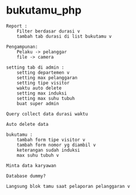 # bukutamu_php

	Report :
		Filter berdasar durasi v
		tambah tab durasi di list bukutamu v

	Pengampunan:
		Pelaku -> pelanggar
		file -> camera

	setting tab di admin :
		setting departemen v
		setting max pelanggaran 
		setting tipe visitor
		waktu auto delete 
		setting max induksi
		setting max suhu tubuh
		buat super admin
		
	Query collect data durasi waktu

	Auto delete data

	bukutamu :
		tambah form tipe visitor v
		tambah form nomor yg diambil v
		keterangan sudah induksi 
		max suhu tubuh v

	Minta data karyawan

	Database dummy?

	Langsung blok tamu saat pelaporan pelanggaran v




